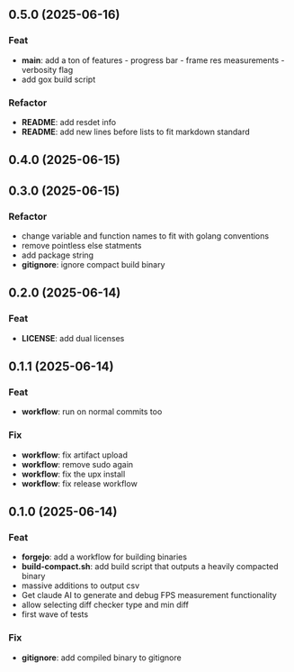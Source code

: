 ## 0.5.0 (2025-06-16)

### Feat

- **main**: add a ton of features - progress bar - frame res measurements - verbosity flag
- add gox build script

### Refactor

- **README**: add resdet info
- **README**: add new lines before lists to fit markdown standard

## 0.4.0 (2025-06-15)

## 0.3.0 (2025-06-15)

### Refactor

- change variable and function names to fit with golang conventions
- remove pointless else statments
- add package string
- **gitignore**: ignore compact build binary

## 0.2.0 (2025-06-14)

### Feat

- **LICENSE**: add dual licenses

## 0.1.1 (2025-06-14)

### Feat

- **workflow**: run on normal commits too

### Fix

- **workflow**: fix artifact upload
- **workflow**: remove sudo again
- **workflow**: fix the upx install
- **workflow**: fix release workflow

## 0.1.0 (2025-06-14)

### Feat

- **forgejo**: add a workflow for building binaries
- **build-compact.sh**: add build script that outputs a heavily compacted binary
- massive additions to output csv
- Get claude AI to generate and debug FPS measurement functionality
- allow selecting diff checker type and min diff
- first wave of tests

### Fix

- **gitignore**: add compiled binary to gitignore
